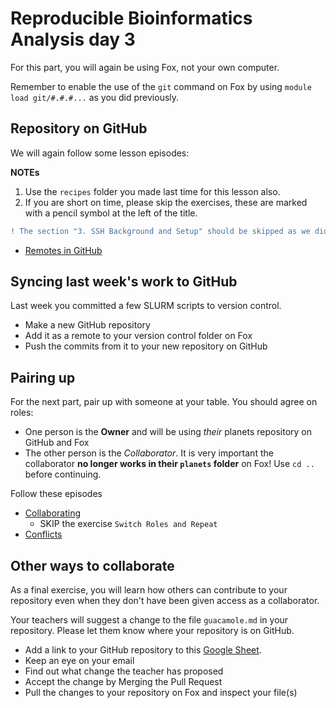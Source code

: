 # Reproducible Bioinformatics Analysis day 3

For this part, you will again be using Fox, not your own computer.

<!-- 
## More housekeeping

First, we need to do something on GitHub because
no longer accepts passwwords.

Follow [these instructions](https://docs.github.com/en/authentication/keeping-your-account-and-data-secure/creating-a-personal-access-token#creating-a-personal-access-token-classic).

-->

Remember to enable the use of the `git` command on Fox
by using `module load git/#.#.#...` as you did previously.


## Repository on GitHub

We will again follow some lesson episodes:

**NOTEs**

1. Use the `recipes` folder you made last time for this lesson also.
2. If you are short on time, please skip the exercises,
  these are marked with a pencil symbol at the left of the title.

~~~diff
! The section "3. SSH Background and Setup" should be skipped as we did this on day 1.
~~~

* [Remotes in GitHub](https://swcarpentry.github.io/git-novice/07-github.html)

## Syncing last week's work to GitHub

Last week you committed a few SLURM scripts to version control.

* Make a new GitHub repository
* Add it as a remote to your version control folder on Fox
* Push the commits from it to your new repository on GitHub

## Pairing up

For the next part, pair up with someone at your table. You should agree on roles:
* One person is the **Owner** and will be using *their* planets repository on GitHub and Fox
* The other person is the *Collaborator*. It is very important the collaborator **no longer works in their `planets` folder** on Fox! Use `cd ..` before continuing.

Follow these episodes

* [Collaborating](https://swcarpentry.github.io/git-novice/08-collab.html)
  * SKIP the exercise `Switch Roles and Repeat`
* [Conflicts](https://swcarpentry.github.io/git-novice/09-conflict.html)

## Other ways to collaborate

As a final exercise, you will learn how others can contribute to your repository even when they don't have been given access as a collaborator.

Your teachers will suggest a change to the file `guacamole.md` in your repository.
Please let them know where your repository is on GitHub.

* Add a link to your GitHub repository to this [Google Sheet](https://docs.google.com/spreadsheets/d/11MCUPoohlS76hDFWzwdO_mlhsT0NuJpGsIWoCHXhSvo/edit?usp=sharing).
* Keep an eye on your email
* Find out what change the teacher has proposed
* Accept the change by Merging the Pull Request
* Pull the changes to your repository on Fox and inspect your file(s)
